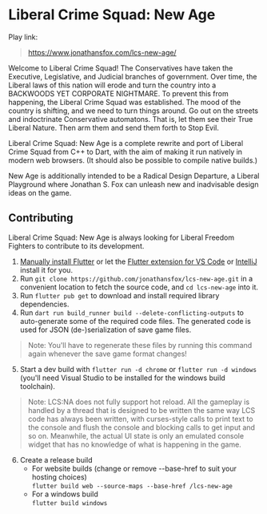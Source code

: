 # Liberal Crime Squad: New Age

Play link:

> <https://www.jonathansfox.com/lcs-new-age/>

Welcome to Liberal Crime Squad! The Conservatives have taken the Executive, Legislative, and Judicial branches of government. Over time, the Liberal laws of this nation will erode and turn the country into a BACKWOODS YET CORPORATE NIGHTMARE. To prevent this from happening, the Liberal Crime Squad was established. The mood of the country is shifting, and we need to turn things around. Go out on the streets and indoctrinate Conservative automatons.  That is, let them see their True Liberal Nature. Then arm them and send them forth to Stop Evil.

Liberal Crime Squad: New Age is a complete rewrite and port of Liberal Crime Squad from C++ to Dart, with the aim of making it run natively in modern web browsers. (It should also be possible to compile native builds.)

New Age is additionally intended to be a Radical Design Departure, a Liberal Playground where Jonathan S. Fox can unleash new and inadvisable design ideas on the game.

## Contributing

Liberal Crime Squad: New Age is always looking for Liberal Freedom Fighters to contribute to its development. 

1) [Manually install Flutter](https://docs.flutter.dev/get-started/install) or let the [Flutter extension for VS Code](https://marketplace.visualstudio.com/items?itemName=Dart-Code.flutter) or [IntelliJ](https://plugins.jetbrains.com/plugin/9212-flutter) install it for you.
2) Run `git clone https://github.com/jonathansfox/lcs-new-age.git` in a convenient location to fetch the source code, and `cd lcs-new-age` into it.
3) Run `flutter pub get` to download and install required library dependencies.
4) Run `dart run build_runner build --delete-conflicting-outputs` to auto-generate some of the required code files. The generated code is used for JSON (de-)serialization of save game files.

> Note: You'll have to regenerate these files by running this command again whenever the save game format changes!

5) Start a dev build with `flutter run -d chrome` or `flutter run -d windows` (you'll need Visual Studio to be installed for the windows build toolchain). 

> Note: LCS:NA does not fully support hot reload. All the gameplay is handled by a thread that is designed to be written the same way LCS code has always been written, with curses-style calls to print text to the console and flush the console and blocking calls to get input and so on. Meanwhile, the actual UI state is only an emulated console widget that has no knowledge of what is happening in the game.

6) Create a release build
    -  For website builds (change or remove --base-href to suit your hosting choices)  
`flutter build web --source-maps --base-href /lcs-new-age`  
    -  For a windows build  
    `flutter build windows` 